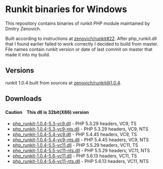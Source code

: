 Runkit binaries for Windows
===========================
This repository contains binaries of runkit PHP module maintained by Dmitry Zenovich.

Built according to instructions at [zenovich/runkit#22](https://github.com/zenovich/runkit/issues/22). After php_runkit.dll that I found earlier failed to work correctly I decided to build from master. File names contain runkit version or date of last commit on master that made it into my build.

Versions
--------
runkit 1.0.4 built from sources at [zenovich/runkit@1.0.4](https://github.com/zenovich/runkit/tree/1.0.4).

Downloads
---------
#### Caution　This dll is 32bit(X86) version
* [php_runkit-1.0.4-5.3-vc9.dll](php_runkit-1.0.4-5.3-vc9.dll) - PHP 5.3.29 headers, VC9, TS
* [php_runkit-1.0.4-5.3-vc9-nts.dll](php_runkit-1.0.4-5.3-vc9-nts.dll) - PHP 5.3.29 headers, VC9, NTS
* [php_runkit-1.0.4-5.4-vc9.dll](php_runkit-1.0.4-5.4-vc9.dll) - PHP 5.4.45 headers, VC9, TS
* [php_runkit-1.0.4-5.4-vc9-nts.dll](php_runkit-1.0.4-5.4-vc9-nts.dll) - PHP 5.4.45 headers, VC9, NTS
* [php_runkit-1.0.4-5.5-vc11.dll](php_runkit-1.0.4-5.5-vc11.dll) - PHP 5.5.29 headers, VC11, TS
* [php_runkit-1.0.4-5.5-vc11-nts.dll](php_runkit-1.0.4-5.5-vc11-nts.dll) - PHP 5.5.29 headers, VC11, NTS
* [php_runkit-1.0.4-5.6-vc11.dll](php_runkit-1.0.4-5.6-vc11.dll) - PHP 5.6.13 headers, VC11, TS
* [php_runkit-1.0.4-5.6-vc11-nts.dll](php_runkit-1.0.4-5.6-vc11-nts.dll) - PHP 5.6.13 headers, VC11, NTS
